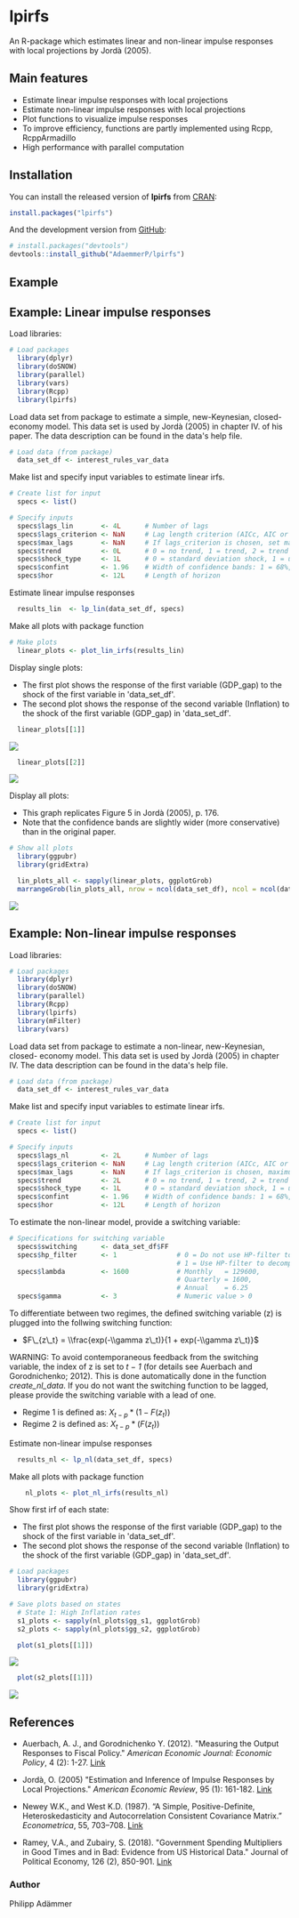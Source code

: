 
<!-- README.md is generated from README.Rmd. Please edit that file -->
lpirfs
======

An R-package which estimates linear and non-linear impulse responses with local projections by Jordà (2005).

Main features
-------------

-   Estimate linear impulse responses with local projections
-   Estimate non-linear impulse responses with local projections
-   Plot functions to visualize impulse responses
-   To improve efficiency, functions are partly implemented using Rcpp, RcppArmadillo
-   High performance with parallel computation

Installation
------------

You can install the released version of **lpirfs** from [CRAN](https://CRAN.R-project.org):

``` r
install.packages("lpirfs")
```

And the development version from [GitHub](https://github.com/):

``` r
# install.packages("devtools")
devtools::install_github("AdaemmerP/lpirfs")
```

Example
-------

Example: Linear impulse responses
---------------------------------

Load libraries:

``` r
# Load packages
  library(dplyr)
  library(doSNOW)
  library(parallel)
  library(vars)
  library(Rcpp)
  library(lpirfs)
```

Load data set from package to estimate a simple, new-Keynesian, closed- economy model. This data set is used by Jordà (2005) in chapter IV. of his paper. The data description can be found in the data's help file.

``` r
# Load data (from package)
  data_set_df <- interest_rules_var_data
```

Make list and specify input variables to estimate linear irfs.

``` r
# Create list for input
  specs <- list()

# Specify inputs
  specs$lags_lin       <- 4L      # Number of lags
  specs$lags_criterion <- NaN     # Lag length criterion (AICc, AIC or BIC)
  specs$max_lags       <- NaN     # If lags_criterion is chosen, set maximum number of lags  
  specs$trend          <- 0L      # 0 = no trend, 1 = trend, 2 = trend and quadratic trend
  specs$shock_type     <- 1L      # 0 = standard deviation shock, 1 = unit shock
  specs$confint        <- 1.96    # Width of confidence bands: 1 = 68%, 1.67 = 90%, 1.96 = 95%
  specs$hor            <- 12L     # Length of horizon
```

Estimate linear impulse responses

``` r
  results_lin  <- lp_lin(data_set_df, specs)
```

Make all plots with package function

``` r
# Make plots
  linear_plots <- plot_lin_irfs(results_lin)
```

Display single plots:

-   The first plot shows the response of the first variable (GDP\_gap) to the shock of the first variable in 'data\_set\_df'.
-   The second plot shows the response of the second variable (Inflation) to the shock of the first variable (GDP\_gap) in 'data\_set\_df'.

``` r
  linear_plots[[1]]
```

<img src="man/figures/README-unnamed-chunk-7-1.png" style="display: block; margin: auto;" />

``` r
  linear_plots[[2]]
```

<img src="man/figures/README-unnamed-chunk-7-2.png" style="display: block; margin: auto;" />

Display all plots:

-   This graph replicates Figure 5 in Jordà (2005), p. 176.
-   Note that the confidence bands are slightly wider (more conservative) than in the original paper.

``` r
# Show all plots
  library(ggpubr)
  library(gridExtra)

  lin_plots_all <- sapply(linear_plots, ggplotGrob)
  marrangeGrob(lin_plots_all, nrow = ncol(data_set_df), ncol = ncol(data_set_df), top=NULL)
```

<img src="man/figures/README-unnamed-chunk-8-1.png" style="display: block; margin: auto;" />

Example: Non-linear impulse responses
-------------------------------------

Load libraries:

``` r
# Load packages
  library(dplyr)
  library(doSNOW)
  library(parallel)
  library(Rcpp)
  library(lpirfs)
  library(mFilter)
  library(vars)
```

Load data set from package to estimate a non-linear, new-Keynesian, closed- economy model. This data set is used by Jordà (2005) in chapter IV. The data description can be found in the data's help file.

``` r
# Load data (from package)
  data_set_df <- interest_rules_var_data
```

Make list and specify input variables to estimate linear irfs.

``` r
# Create list for input
  specs <- list()

# Specify inputs
  specs$lags_nl        <- 2L      # Number of lags
  specs$lags_criterion <- NaN     # Lag length criterion (AICc, AIC or BIC)
  specs$max_lags       <- NaN     # If lags_criterion is chosen, maximum number of lags  
  specs$trend          <- 2L      # 0 = no trend, 1 = trend, 2 = trend and quadratic trend
  specs$shock_type     <- 1L      # 0 = standard deviation shock, 1 = unit shock
  specs$confint        <- 1.96    # Width of confidence bands: 1 = 68%, 1.67 = 90%, 1.96 = 95%
  specs$hor            <- 12L     # Length of horizon
```

To estimate the non-linear model, provide a switching variable:

``` r
# Specifications for switching variable
  specs$switching      <- data_set_df$FF
  specs$hp_filter      <- 1               # 0 = Do not use HP-filter to decompose switching-variable, 
                                          # 1 = Use HP-filter to decompose switching-variable
  specs$lambda         <- 1600            # Monthly   = 129600,
                                          # Quarterly = 1600,
                                          # Annual    = 6.25
  specs$gamma          <- 3               # Numeric value > 0
```

To differentiate between two regimes, the defined switching variable (z) is plugged into the follwing switching function:

-   $F\_{z\_t} = \\frac{exp(-\\gamma z\_t)}{1 + exp(-\\gamma z\_t)}$

WARNING: To avoid contemporaneous feedback from the switching variable, the index of z is set to *t − 1* (for details see Auerbach and Gorodnichenko; 2012). This is done automatically done in the function *create\_nl\_data*. If you do not want the switching function to be lagged, please provide the switching variable with a lead of one.

-   Regime 1 is defined as: *X*<sub>*t* − *p*</sub> \* (1 − *F*(*z*<sub>*t*</sub>))
-   Regime 2 is defined as: *X*<sub>*t* − *p*</sub> \* (*F*(*z*<sub>*t*</sub>))

Estimate non-linear impulse responses

``` r
  results_nl <- lp_nl(data_set_df, specs)
```

Make all plots with package function

``` r
    nl_plots <- plot_nl_irfs(results_nl)
```

Show first irf of each state:

-   The first plot shows the response of the first variable (GDP\_gap) to the shock of the first variable in 'data\_set\_df'.
-   The second plot shows the response of the second variable (Inflation) to the shock of the first variable (GDP\_gap) in 'data\_set\_df'.

``` r
# Load packages
  library(ggpubr)
  library(gridExtra)

# Save plots based on states
  # State 1: High Inflation rates
  s1_plots <- sapply(nl_plots$gg_s1, ggplotGrob)
  s2_plots <- sapply(nl_plots$gg_s2, ggplotGrob)

  plot(s1_plots[[1]])
```

<img src="man/figures/README-unnamed-chunk-15-1.png" style="display: block; margin: auto;" />

``` r
  plot(s2_plots[[1]])
```

<img src="man/figures/README-unnamed-chunk-15-2.png" style="display: block; margin: auto;" />

References
----------

-   Auerbach, A. J., and Gorodnichenko Y. (2012). "Measuring the Output Responses to Fiscal Policy." *American Economic Journal: Economic Policy*, 4 (2): 1-27. [Link](https://www.aeaweb.org/articles?id=10.1257/pol.4.2.1)

-   Jordà, O. (2005) "Estimation and Inference of Impulse Responses by Local Projections." *American Economic Review*, 95 (1): 161-182. [Link](https://www.aeaweb.org/articles?id=10.1257/0002828053828518)

-   Newey W.K., and West K.D. (1987). “A Simple, Positive-Definite, Heteroskedasticity and Autocorrelation Consistent Covariance Matrix.” *Econometrica*, 55, 703–708. [Link](https://www.jstor.org/stable/1913610?seq=1#page_scan_tab_contents)

-   Ramey, V.A., and Zubairy, S. (2018). "Government Spending Multipliers in Good Times and in Bad: Evidence from US Historical Data." Journal of Political Economy, 126 (2), 850-901. [Link](https://www.journals.uchicago.edu/doi/10.1086/696277)

### Author

Philipp Adämmer
